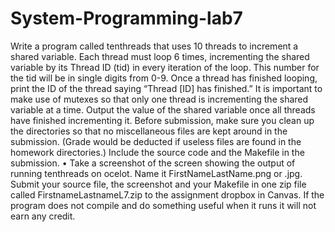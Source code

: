 # System-Programming-lab7
Write a program called tenthreads that uses 10 threads to increment a shared variable.
Each thread must loop 6 times, incrementing the shared variable by its Thread ID (tid) in every
iteration of the loop. This number for the tid will be in single digits from 0-9.
Once a thread has finished looping, print the ID of the thread saying “Thread [ID] has finished.”
It is important to make use of mutexes so that only one thread is incrementing the shared variable at
a time.
Output the value of the shared variable once all threads have finished incrementing it.
Before submission, make sure you clean up the directories so that no miscellaneous files are kept
around in the submission. (Grade would be deducted if useless files are found in the homework
directories.) Include the source code and the Makefile in the submission.
• Take a screenshot of the screen showing the output of running tenthreads on ocelot. Name it
FirstNameLastName.png or .jpg.
Submit your source file, the screenshot and your Makefile in one zip file called
FirstnameLastnameL7.zip to the assignment dropbox in Canvas.
If the program does not compile and do something useful when it runs it will not earn any credit.

